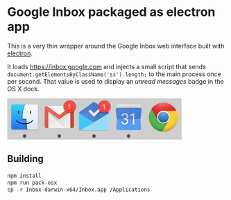 # Google Inbox packaged as electron app

This is a very thin wrapper around the Google Inbox web interface built with
[electron](http://electron.atom.io/).

It loads https://inbox.google.com and injects a small script that
sends `document.getElementsByClassName('ss').length;` to the main process once
per second. That value is used to display an _unread messages_ badge in the
OS X dock.

![screenshot](screenshot.png)

## Building

```
npm install
npm run pack-osx
cp -r Inbox-darwin-x64/Inbox.app /Applications
```
